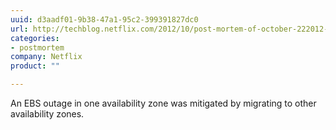 ```yaml
---
uuid: d3aadf01-9b38-47a1-95c2-399391827dc0
url: http://techblog.netflix.com/2012/10/post-mortem-of-october-222012-aws.html
categories:
- postmortem
company: Netflix
product: ""

---
```


An EBS outage in one availability zone was mitigated by migrating to other availability zones.

